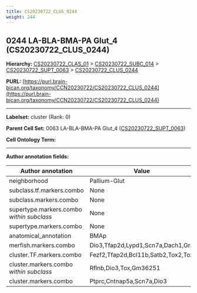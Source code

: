 ```yaml
---
title: CS20230722_CLUS_0244
weight: 244
---
```

## 0244 LA-BLA-BMA-PA Glut_4 (CS20230722_CLUS_0244)
<b>Hierarchy: </b>
[CS20230722_CLAS_01](../CS20230722_CLAS_01) >
[CS20230722_SUBC_014](../CS20230722_SUBC_014) >
[CS20230722_SUPT_0063](../CS20230722_SUPT_0063) >
[CS20230722_CLUS_0244](../CS20230722_CLUS_0244)

**PURL:** [https://purl.brain-bican.org/taxonomy/CCN20230722/CS20230722_CLUS_0244](https://purl.brain-bican.org/taxonomy/CCN20230722/CS20230722_CLUS_0244)

---


**Labelset:** cluster (Rank: 0)

**Parent Cell Set:** 0063 LA-BLA-BMA-PA Glut_4 ([CS20230722_SUPT_0063](../CS20230722_SUPT_0063))



**Cell Ontology Term:** 

[MARKER GENES.]: #


---

[TRANSFERRED ANNOTATIONS.]: #


[AUTHOR ANNOTATION FIELDS.]: #


**Author annotation fields:**

| Author annotation | Value |
|-------------------|-------|
|neighborhood|Pallium-Glut|
|subclass.tf.markers.combo|None|
|subclass.markers.combo|None|
|supertype.markers.combo _within subclass_|None|
|supertype.markers.combo|None|
|anatomical_annotation|BMAp|
|merfish.markers.combo|Dio3,Tfap2d,Lypd1,Scn7a,Dach1,Grp|
|cluster.TF.markers.combo|Fezf2,Tfap2d,Bcl11b,Satb2,Tox2,Tox|
|cluster.markers.combo _within subclass_|Rflnb,Dio3,Tox,Gm36251|
|cluster.markers.combo|Ptprc,Cntnap5a,Scn7a,Dio3|
